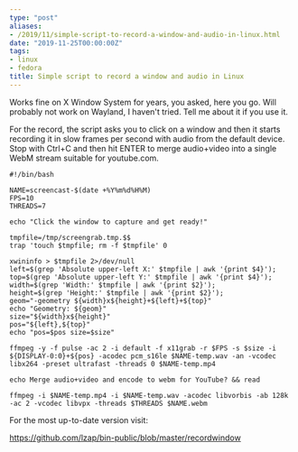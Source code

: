 ```yaml
---
type: "post"
aliases:
- /2019/11/simple-script-to-record-a-window-and-audio-in-linux.html
date: "2019-11-25T00:00:00Z"
tags:
- linux
- fedora
title: Simple script to record a window and audio in Linux
---
```


Works fine on X Window System for years, you asked, here you go. Will probably
not work on Wayland, I haven't tried. Tell me about it if you use it.

For the record, the script asks you to click on a window and then it starts
recording it in slow frames per second with audio from the default device. Stop
with Ctrl+C and then hit ENTER to merge audio+video into a single WebM stream
suitable for youtube.com.

```
#!/bin/bash

NAME=screencast-$(date +%Y%m%d%H%M)
FPS=10
THREADS=7

echo "Click the window to capture and get ready!"

tmpfile=/tmp/screengrab.tmp.$$
trap 'touch $tmpfile; rm -f $tmpfile' 0

xwininfo > $tmpfile 2>/dev/null
left=$(grep 'Absolute upper-left X:' $tmpfile | awk '{print $4}');
top=$(grep 'Absolute upper-left Y:' $tmpfile | awk '{print $4}');
width=$(grep 'Width:' $tmpfile | awk '{print $2}');
height=$(grep 'Height:' $tmpfile | awk '{print $2}');
geom="-geometry ${width}x${height}+${left}+${top}"
echo "Geometry: ${geom}"
size="${width}x${height}"
pos="${left},${top}"
echo "pos=$pos size=$size"

ffmpeg -y -f pulse -ac 2 -i default -f x11grab -r $FPS -s $size -i ${DISPLAY-0:0}+${pos} -acodec pcm_s16le $NAME-temp.wav -an -vcodec libx264 -preset ultrafast -threads 0 $NAME-temp.mp4

echo Merge audio+video and encode to webm for YouTube? && read

ffmpeg -i $NAME-temp.mp4 -i $NAME-temp.wav -acodec libvorbis -ab 128k -ac 2 -vcodec libvpx -threads $THREADS $NAME.webm
```

For the most up-to-date version visit:

https://github.com/lzap/bin-public/blob/master/recordwindow
